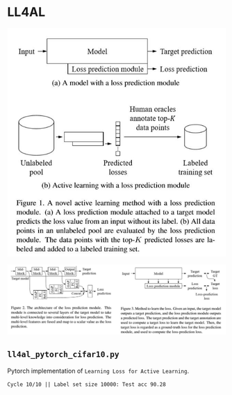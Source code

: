 
# LL4AL

![](./readme/LL4AL.jpg)

![](./readme/LL4AL2.jpg)


## `ll4al_pytorch_cifar10.py`

Pytorch implementation of `Learning Loss for Active Learning`.

```
Cycle 10/10 || Label set size 10000: Test acc 90.28
```


